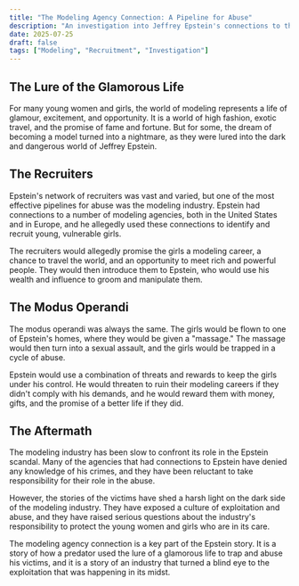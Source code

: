 ```yaml
---
title: "The Modeling Agency Connection: A Pipeline for Abuse"
description: "An investigation into Jeffrey Epstein's connections to the modeling industry, and how he allegedly used modeling agencies as a pipeline for recruiting and abusing young women and girls."
date: 2025-07-25
draft: false
tags: ["Modeling", "Recruitment", "Investigation"]
---
```


## The Lure of the Glamorous Life

For many young women and girls, the world of modeling represents a life of glamour, excitement, and opportunity. It is a world of high fashion, exotic travel, and the promise of fame and fortune. But for some, the dream of becoming a model turned into a nightmare, as they were lured into the dark and dangerous world of Jeffrey Epstein.

## The Recruiters

Epstein's network of recruiters was vast and varied, but one of the most effective pipelines for abuse was the modeling industry. Epstein had connections to a number of modeling agencies, both in the United States and in Europe, and he allegedly used these connections to identify and recruit young, vulnerable girls.

The recruiters would allegedly promise the girls a modeling career, a chance to travel the world, and an opportunity to meet rich and powerful people. They would then introduce them to Epstein, who would use his wealth and influence to groom and manipulate them.

## The Modus Operandi

The modus operandi was always the same. The girls would be flown to one of Epstein's homes, where they would be given a "massage." The massage would then turn into a sexual assault, and the girls would be trapped in a cycle of abuse.

Epstein would use a combination of threats and rewards to keep the girls under his control. He would threaten to ruin their modeling careers if they didn't comply with his demands, and he would reward them with money, gifts, and the promise of a better life if they did.

## The Aftermath

The modeling industry has been slow to confront its role in the Epstein scandal. Many of the agencies that had connections to Epstein have denied any knowledge of his crimes, and they have been reluctant to take responsibility for their role in the abuse.

However, the stories of the victims have shed a harsh light on the dark side of the modeling industry. They have exposed a culture of exploitation and abuse, and they have raised serious questions about the industry's responsibility to protect the young women and girls who are in its care.

The modeling agency connection is a key part of the Epstein story. It is a story of how a predator used the lure of a glamorous life to trap and abuse his victims, and it is a story of an industry that turned a blind eye to the exploitation that was happening in its midst.
